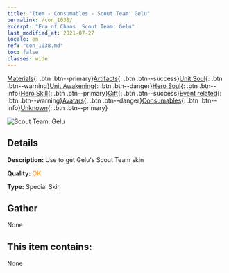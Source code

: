 ```yaml
---
title: "Item - Consumables - Scout Team: Gelu"
permalink: /con_1038/
excerpt: "Era of Chaos  Scout Team: Gelu"
last_modified_at: 2021-07-27
locale: en
ref: "con_1038.md"
toc: false
classes: wide
---
```

 [Materials](/Items/){: .btn .btn--primary}[Artifacts](/Items/Artifacts/){: .btn .btn--success}[Unit Soul](/Items/UnitSoul/){: .btn .btn--warning}[Unit Awakening](/Items/UnitAwakening/){: .btn .btn--danger}[Hero Soul](/Items/HeroSoul/){: .btn .btn--info}[Hero Skill](/Items/HeroSkill/){: .btn .btn--primary}[Gift](/Items/Gift/){: .btn .btn--success}[Event related](/Items/Events/){: .btn .btn--warning}[Avatars](/Items/Avatars/){: .btn .btn--danger}[Consumables](/Items/Consumables/){: .btn .btn--info}[Unknown](/Items/Unknown/){: .btn .btn--primary}

 ![Scout Team: Gelu](/images/h/h_Gelu5.jpg)

## Details
 **Description:** Use to get Gelu's Scout Team skin

 **Quality:** <span style="color: #FF8C00">OK</span>

 **Type:** Special Skin

## Gather

  None

## This item contains:

  None

